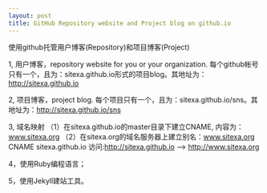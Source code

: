 ```yaml
---
layout: post
title: GitHub Repository website and Project blog on github.io
---
```


使用github托管用户博客(Repository)和项目博客(Project)

1, 用户博客，repository website for you or your organization.
    每个github帐号只有一个，且为：sitexa.github.io形式的项目blog。其地址为：http://sitexa.github.io

2, 项目博客，project blog.
    每个项目只有一个，且为：sitexa.github.io/sns。其地址为：http://sitexa.github.io/sns

3, 域名映射
   （1）在sitexa.github.io的master目录下建立CNAME, 内容为：www.sitexa.org
   （2）在sitexa.org的域名服务器上建立别名：www.sitexa.org CNAME sitexa.github.io
访问:http://sitexa.github.io --> http://www.sitexa.org

4，使用Ruby编程语言；

5，使用Jekyll建站工具。
